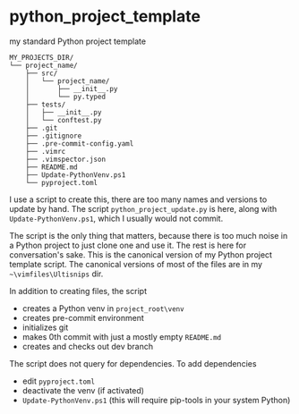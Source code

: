 # python_project_template

my standard Python project template

```
MY_PROJECTS_DIR/
└── project_name/
    ├── src/
    │   └── project_name/
    │       ├── __init__.py
    │       └── py.typed
    ├── tests/
    │   ├── __init__.py
    │   └── conftest.py
    ├── .git
    ├── .gitignore
    ├── .pre-commit-config.yaml
    ├── .vimrc
    ├── .vimspector.json
    ├── README.md
    ├── Update-PythonVenv.ps1
    └── pyproject.toml
```

I use a script to create this, there are too many names and versions to update by hand. The script `python_project_update.py` is here, along with `Update-PythonVenv.ps1`, which I usually would not commit.

The script is the only thing that matters, because there is too much noise in a Python project to just clone one and use it. The rest is here for conversation's sake. This is the canonical version of my Python project template script. The canonical versions of most of the files are in my `~\vimfiles\Ultisnips` dir.

In addition to creating files, the script

* creates a Python venv in `project_root\venv`
* creates pre-commit environment
* initializes git
* makes 0th commit with just a mostly empty `README.md`
* creates and checks out dev branch

The script does not query for dependencies. To add dependencies

* edit `pyproject.toml`
* deactivate the venv (if activated)
* `Update-PythonVenv.ps1` (this will require pip-tools in your system Python)
